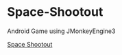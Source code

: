 # Space-Shootout
Android Game using JMonkeyEngine3

[Space Shootout](https://play.google.com/store/apps/details?id=com.pszczelaszkov.spaceShootout)

